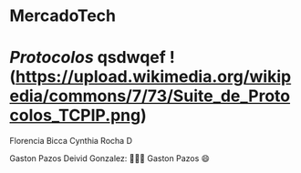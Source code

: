 # MercadoTech
***Protocolos***
qsdwqef !(https://upload.wikimedia.org/wikipedia/commons/7/73/Suite_de_Protocolos_TCPIP.png)
=======
Florencia Bicca
Cynthia Rocha D

Gaston Pazos
Deivid Gonzalez: ​​👨‍💻​​​​​🚀​
Gaston Pazos :smile:

